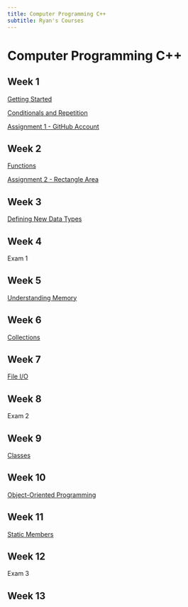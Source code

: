```yaml
---
title: Computer Programming C++
subtitle: Ryan's Courses
---
```


# Computer Programming C++

## Week 1

[Getting Started](/appel/computer-programming-cpp/getting-started)

[Conditionals and Repetition](/appel/computer-programming-cpp/conditionals-and-repetition)

[Assignment 1 - GitHub Account](/appel/computer-programming-cpp/assignments/github-account)

## Week 2

[Functions](/appel/computer-programming-cpp/functions)

[Assignment 2 - Rectangle Area](/appel/computer-programming-cpp/assignments/rectangle-area)

## Week 3

[Defining New Data Types](/appel/computer-programming-cpp/defining-new-data-types)

## Week 4

Exam 1

## Week 5

[Understanding Memory](/appel/computer-programming-cpp/understanding-memory)

## Week 6

[Collections](/appel/computer-programming-cpp/collections)

## Week 7

[File I/O](/appel/computer-programming-cpp/file-io)

## Week 8

Exam 2

## Week 9

[Classes](/appel/computer-programming-cpp/classes)

## Week 10

[Object-Oriented Programming](/appel/computer-programming-cpp/object-oriented-programming)

## Week 11

[Static Members](/appel/computer-programming-cpp/static-members)

## Week 12

Exam 3

## Week 13
